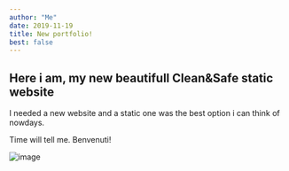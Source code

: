 ```yaml
---
author: "Me"
date: 2019-11-19
title: New portfolio!
best: false
---
```


## Here i am, my new beautifull Clean&Safe static website

I needed a new website and a static one was the best option i can think of nowdays. 

Time will tell me. Benvenuti!

![image](/img/relaxing_x4_by_1eni1-dblwkfi.gif)


